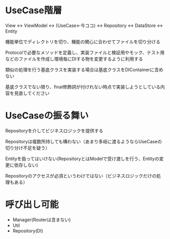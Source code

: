 # UseCase階層
View ↔︎ ViewModel ↔︎ (UseCase←今ココ) ↔︎ Repository ↔︎ DataStore ↔︎ Entity

機能単位でディレクトリを切り、機能の関心に合わせてファイルを切り分ける

Protocolで必要なメソッドを定義し、実装ファイルと検証用やモック、テスト用などのファイルを作成し環境毎にDIする物を変更するように利用する

類似の処理を行う基底クラスを実装する場合は基底クラスをDIContainerに含めない

基底クラスでない限り、final修飾詞が付けれない時点で実装しようとしている内容を見直してください

# UseCaseの振る舞い

Repositoryを介してビジネスロジックを提供する

Repositoryは複数所持しても構わない（あまり多岐に渡るようならUseCaseの切り分け不足を疑う）

Entityを扱ってはいけない(RepositoryとはModelで受け渡しを行う、Entityの変更に依存しない)

Repositoryのアクセスが必須というわけではない（ビジネスロジックだけの処理もある）

# 呼び出し可能

- Manager(Routerは含まない)
- Util
- Repository(DI)

